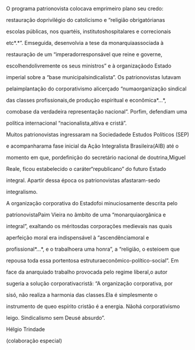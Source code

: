 

O programa patrionovista colocava emprimeiro plano seu credo:

restauração doprivilégio do catolicismo e “religião obrigatórianas

escolas públicas, nos quartéis, institutoshospitalares e correcionais

etc*.*”. Emseguida, desenvolvia a tese da monarquiaassociada à

restauração de um “imperadorresponsável que reine e governe,

escolhendolivremente os seus ministros” e à organizaçãodo Estado

imperial sobre a “base municipalsindicalista”. Os patrionovistas lutavam

pelaimplantação do corporativismo alicerçado “numaorganização sindical

das classes profissionais,de produção espiritual e econômica*…*,

comobase da verdadeira representação nacional”. Porfim, defendiam uma

política internacional “nacionalista,altiva e cristã”.



Muitos patrionovistas ingressaram na Sociedadede Estudos Políticos (SEP)

e acompanharama fase inicial da Ação Integralista Brasileira(AIB) até o

momento em que, pordefinição do secretário nacional de doutrina,Miguel

Reale, ficou estabelecido o caráter“republicano” do futuro Estado

integral. Apartir dessa época os patrionovistas afastaram-sedo

integralismo.



A organização corporativa do Estadofoi minuciosamente descrita pelo

patrionovistaPaim Vieira no âmbito de uma “monarquiaorgânica e

integral”, exaltando os méritosdas corporações medievais nas quais

aperfeição moral era indispensável à “ascendênciamoral e

profissional*…*, e o trabalhoera uma honra”, a “religião, o esteioem que

repousa toda essa portentosa estruturaeconômico-político-social”. Em

face da anarquiado trabalho provocada pelo regime liberal,o autor

sugeria a solução corporativacristã: “A organização corporativa, por

sisó, não realiza a harmonia das classes.Ela é simplesmente o

instrumento de queo espírito cristão é a energia. Nãohá corporativismo

leigo. Sindicalismo sem Deusé absurdo”.



Hélgio Trindade



(colaboração especial)

